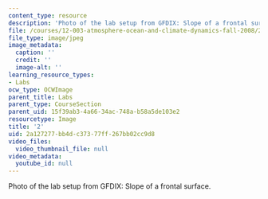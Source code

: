 ```yaml
---
content_type: resource
description: 'Photo of the lab setup from GFDIX: Slope of a frontal surface.'
file: /courses/12-003-atmosphere-ocean-and-climate-dynamics-fall-2008/2a127277bb4dc37377ff267bb02cc9d8_2.jpg
file_type: image/jpeg
image_metadata:
  caption: ''
  credit: ''
  image-alt: ''
learning_resource_types:
- Labs
ocw_type: OCWImage
parent_title: Labs
parent_type: CourseSection
parent_uid: 15f39ab3-4a66-34ac-748a-b58a5de103e2
resourcetype: Image
title: '2'
uid: 2a127277-bb4d-c373-77ff-267bb02cc9d8
video_files:
  video_thumbnail_file: null
video_metadata:
  youtube_id: null
---
```

Photo of the lab setup from GFDIX: Slope of a frontal surface.

